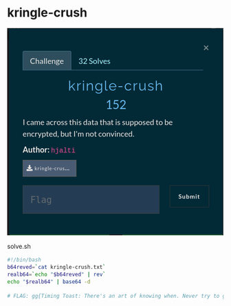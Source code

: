 # kringle-crush

![chall](challenge.png)

solve.sh
```bash
#!/bin/bash
b64reved=`cat kringle-crush.txt`
realb64=`echo "$b64reved" | rev`
echo "$realb64" | base64 -d

# FLAG: gg{Timing Toast: There's an art of knowing when. Never try to guess. Toast until it smokes and then twenty seconds less.}
```
